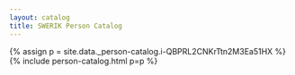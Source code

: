 ```yaml
---
layout: catalog
title: SWERIK Person Catalog
---
```

{% assign p = site.data._person-catalog.i-QBPRL2CNKrTtn2M3Ea51HX %}
{% include person-catalog.html p=p %}

